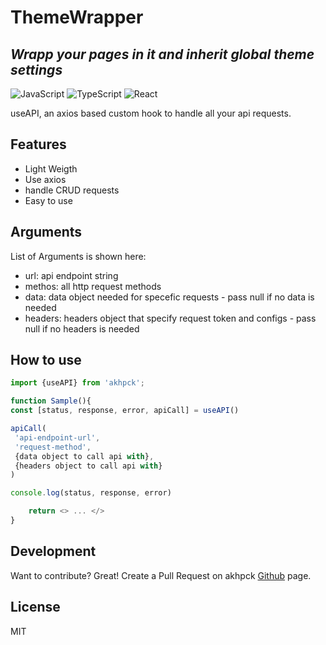 # ThemeWrapper

## _Wrapp your pages in it and inherit global theme settings_

![JavaScript](https://img.shields.io/badge/javascript-%23323330.svg?style=for-the-badge&logo=javascript&logoColor=%23F7DF1E) ![TypeScript](https://img.shields.io/badge/typescript-%23007ACC.svg?style=for-the-badge&logo=typescript&logoColor=white) ![React](https://img.shields.io/badge/react-%2320232a.svg?style=for-the-badge&logo=react&logoColor=%2361DAFB)

useAPI, an axios based custom hook to handle all your api requests.

## Features

- Light Weigth
- Use axios
- handle CRUD requests
- Easy to use

## Arguments

List of Arguments is shown here:

- url: api endpoint string
- methos: all http request methods
- data: data object needed for specefic requests - pass null if no data is needed
- headers: headers object that specify request token and configs - pass null if no headers is needed

## How to use

```javascript
import {useAPI} from 'akhpck';

function Sample(){
const [status, response, error, apiCall] = useAPI()

apiCall(
 'api-endpoint-url',
 'request-method',
 {data object to call api with},
 {headers object to call api with}
)

console.log(status, response, error)

    return <> ... </>
}
```

## Development

Want to contribute? Great!
Create a Pull Request on akhpck [Github](https://github.com/Aslan-Khorramie/akhpck/tree/main/src/components/useAPI) page.

## License

MIT
